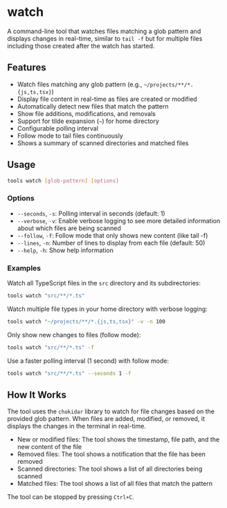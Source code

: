 # watch

A command-line tool that watches files matching a glob pattern and displays changes in real-time, similar to `tail -f` but for multiple files including those created after the watch has started.

## Features

- Watch files matching any glob pattern (e.g., `~/projects/**/*.{js,ts,tsx}`)
- Display file content in real-time as files are created or modified
- Automatically detect new files that match the pattern
- Show file additions, modifications, and removals
- Support for tilde expansion (`~`) for home directory
- Configurable polling interval
- Follow mode to tail files continuously
- Shows a summary of scanned directories and matched files

## Usage

```bash
tools watch [glob-pattern] [options]
```

### Options

- `--seconds`, `-s`: Polling interval in seconds (default: 1)
- `--verbose`, `-v`: Enable verbose logging to see more detailed information about which files are being scanned
- `--follow`, `-f`: Follow mode that only shows new content (like tail -f)
- `--lines`, `-n`: Number of lines to display from each file (default: 50)
- `--help`, `-h`: Show help information

### Examples

Watch all TypeScript files in the `src` directory and its subdirectories:
```bash
tools watch "src/**/*.ts"
```

Watch multiple file types in your home directory with verbose logging:
```bash
tools watch "~/projects/**/*.{js,ts,tsx}" -v -n 100
```

Only show new changes to files (follow mode):
```bash
tools watch "src/**/*.ts" -f
```

Use a faster polling interval (1 second) with follow mode:
```bash
tools watch "src/**/*.ts" --seconds 1 -f
```

## How It Works

The tool uses the `chokidar` library to watch for file changes based on the provided glob pattern. When files are added, modified, or removed, it displays the changes in the terminal in real-time.

- New or modified files: The tool shows the timestamp, file path, and the new content of the file
- Removed files: The tool shows a notification that the file has been removed
- Scanned directories: The tool shows a list of all directories being scanned
- Matched files: The tool shows a list of all files that match the pattern

The tool can be stopped by pressing `Ctrl+C`. 